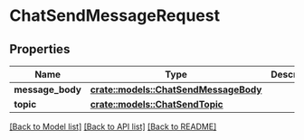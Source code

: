 # ChatSendMessageRequest

## Properties

Name | Type | Description | Notes
------------ | ------------- | ------------- | -------------
**message_body** | [**crate::models::ChatSendMessageBody**](ChatSendMessageBody.md) |  | 
**topic** | [**crate::models::ChatSendTopic**](ChatSendTopic.md) |  | 

[[Back to Model list]](../README.md#documentation-for-models) [[Back to API list]](../README.md#documentation-for-api-endpoints) [[Back to README]](../README.md)


